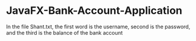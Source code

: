 # JavaFX-Bank-Account-Application
In the file Shant.txt, the first word is the username, second is the password, and the third is the balance of the bank account

